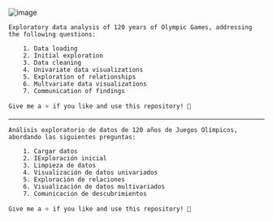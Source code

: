 
![image](https://github.com/cirianodev/Data-Analysis-Python/assets/147123439/c90160cd-641c-4f62-b79e-22ead6226543)

	Exploratory data analysis of 120 years of Olympic Games, addressing the following questions:

		1. Data loading
		2. Initial exploration
		3. Data cleaning
		4. Univariate data visualizations
		5. Exploration of relationships
		6. Multvariate data visualizations
		7. Communication of findings
	
	Give me a ⭐️ if you like and use this repository! 👏

----------------------------------------------------------------------------------------------------

	Análisis exploratorio de datos de 120 años de Juegos Olímpicos, abordando las siguientes preguntas:

		1. Cargar datos
		2. IExploración inicial
		3. Limpieza de datos
		4. Visualización de datos univariados
		5. Exploración de relaciones
		6. Visualización de datos multivariados
		7. Comunicación de descubrimientos
	
	Give me a ⭐️ if you like and use this repository! 👏


